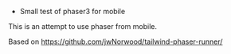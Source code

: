* Small test of phaser3 for mobile

This is an attempt to use phaser from mobile. 

Based on https://github.com/jwNorwood/tailwind-phaser-runner/
